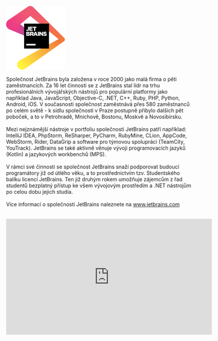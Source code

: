 <img src="/images/logos/jetbrains.svg" style="width: 160px;"/>

Společnost JetBrains byla založena v roce 2000 jako malá firma o pěti zaměstnancích. Za 16 let činnosti se z JetBrains stal lídr na trhu profesionálních vývojářských nástrojů pro populární platformy jako například Java, JavaScript, Objective-C, .NET, C++, Ruby, PHP, Python, Android, iOS. V současnosti společnost zaměstnává přes 580 zaměstnanců po celém světě - k sídlu společnosti v Praze postupně přibylo dalších pět poboček, a to v Petrohradě, Mnichově, Bostonu, Moskvě a Novosibirsku.
<br><br>
Mezi nejznámější nástroje v portfoliu společnosti JetBrains patří například: IntelliJ IDEA, PhpStorm, ReSharper, PyCharm, RubyMine, CLion, AppCode, WebStorm, Rider, DataGrip a software pro týmovou spolupráci (TeamCity, YouTrack). JetBrains se také aktivně věnuje vývoji programovacích jazyků (Kotlin) a jazykových workbenchů (MPS).
<br><br>
V rámci své činnosti se společnost JetBrains snaží podporovat budoucí programátory již od útlého věku, a to prostřednictvím tzv. Studentského balíku licencí JetBrains. Ten již druhým rokem umožňuje zájemcům z řad studentů bezplatný přístup ke všem vývojovým prostředím a .NET nástrojům po celou dobu jejich studia.
<br><br>
Více informací o společnosti JetBrains naleznete na www.jetbrains.com
<br><br>
<iframe width="560" height="315" src="https://www.youtube.com/embed/W3Wa34f6xm4" frameborder="0" allowfullscreen></iframe>
